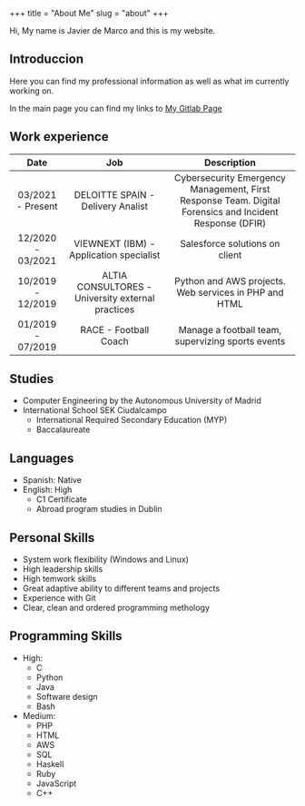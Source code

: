 +++
title = "About Me"
slug = "about"
+++

[gitlab]: /images/gitlab2.ico

Hi, My name is Javier de Marco and this is my website.

## Introduccion

Here you can find my professional information as well as what im currently
working on.

In the main page you can find my links to
[My Gitlab Page](https://gitlab.com/javierdemarco)

## Work experience

|Date|Job|Description|
|:----:|:---:|:---:|
| 03/2021 - Present | DELOITTE SPAIN - Delivery Analist | Cybersecurity Emergency Management, First Response Team. Digital Forensics and Incident Response (DFIR) |
| 12/2020 - 03/2021 | VIEWNEXT (IBM) - Application specialist | Salesforce solutions on client |
| 10/2019 - 12/2019 | ALTIA CONSULTORES - University external practices | Python and AWS projects. Web services in PHP and HTML |
| 01/2019 - 07/2019 | RACE - Football Coach | Manage a football team, supervizing sports events |

## Studies

* Computer Engineering by the Autonomous University of Madrid
* International School SEK Ciudalcampo
  * International Required Secondary Education (MYP)
  * Baccalaureate

## Languages

* Spanish: Native
* English: High
  * C1 Certificate
  * Abroad program studies in Dublin

## Personal Skills

* System work flexibility (Windows and Linux)
* High leadership skills
* High temwork skills
* Great adaptive ability to different teams and projects
* Experience with Git
* Clear, clean and ordered programming methology

## Programming Skills

* High:
  * C
  * Python
  * Java
  * Software design
  * Bash
* Medium:
  * PHP
  * HTML
  * AWS
  * SQL
  * Haskell
  * Ruby
  * JavaScript
  * C++


